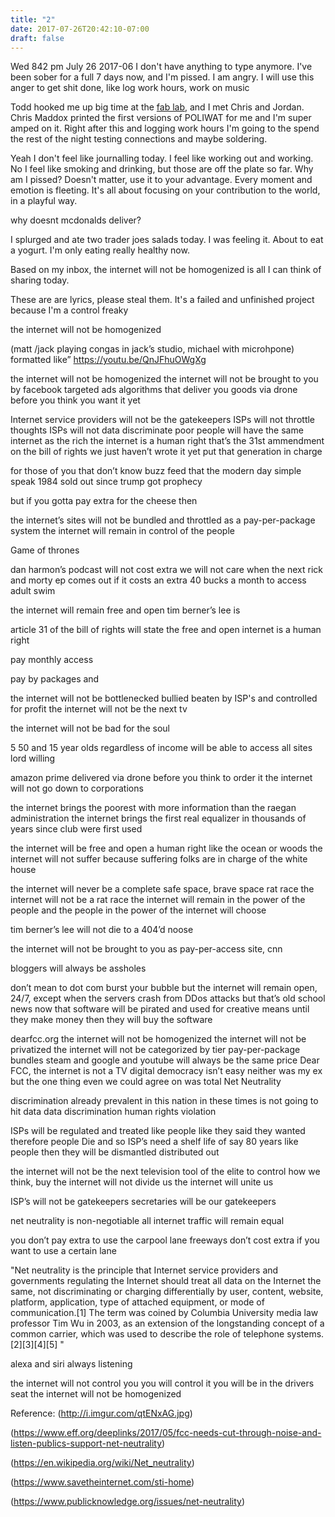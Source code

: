 ```yaml
---
title: "2"
date: 2017-07-26T20:42:10-07:00
draft: false
---
```



Wed 842 pm July 26 2017-06
I don't have anything to type anymore. I've been sober for a full 7 days now, and I'm pissed.
I am angry. I will use this anger to get shit done, like log work hours, work on music


Todd hooked me up big time at the [fab lab](https://santacruz.ideafablabs.com/), and I met Chris and Jordan. Chris Maddox printed the first versions of POLIWAT for me and I'm super amped on it. Right after this and logging work hours I'm going to the spend the rest of the night testing connections and maybe soldering.


Yeah I don't feel like journalling today. I feel like working out and working. No I feel like smoking and drinking, but those are off the plate so far. Why am I pissed? Doesn't matter, use it to your advantage. Every moment and emotion is fleeting. It's all about focusing on your contribution to the world, in a playful way.

why doesnt mcdonalds deliver?

I splurged and ate two trader joes salads today. I was feeling it. About to eat a yogurt. I'm only eating really healthy now.

Based on my inbox, the internet will not be homogenized is all I can think of sharing today.

These are are lyrics, please steal them. It's a failed and unfinished project because I'm a control freaky

the internet will not be homogenized

(matt /jack playing congas in jack’s studio, michael with microhpone)
formatted like” https://youtu.be/QnJFhuOWgXg

the internet will not be homogenized
the internet will not be brought to you by facebook
targeted ads algorithms that deliver you goods via drone
before you think you want it yet

Internet service providers will not be the gatekeepers
ISPs will not throttle thoughts
ISPs will not data discriminate
poor people will have the same internet as the rich
the internet is a human right
that’s the 31st ammendment on the bill of rights
we just haven’t wrote it yet
put that generation in charge

for those of you that don’t know
buzz feed that the modern day simple speak
1984 sold out since trump got prophecy

but if you gotta pay extra for the cheese then

the internet’s sites will not be bundled and throttled as a pay-per-package system
the internet will remain in control of the people

Game of thrones

dan harmon’s podcast will not cost extra
we will not care when the next rick and morty ep comes out if it costs an extra 40 bucks a month to access adult swim

the internet will remain free and open
tim berner’s lee is

article 31 of the bill of rights will state the free and open internet is a human right


pay monthly access

pay by packages and

the internet will not be bottlenecked bullied beaten by ISP's and controlled for profit
the internet will not be the next tv

the internet will not be bad for the soul

5 50 and 15 year olds regardless of income will be able to access all sites lord willing

amazon prime delivered via drone before you think to order it
the internet will not go down to corporations

the internet brings the poorest with more information than the raegan administration
the internet brings the first real equalizer in thousands of years since club were first used

the internet will be free and open
a human right like the ocean or woods
the internet will not suffer because suffering folks are in charge of the white house

the internet will never be a complete safe space, brave space rat race
the internet will not be a rat race
the internet will remain in the power of the people and the people in the power of the internet will choose

tim berner’s lee will not die to a 404’d noose

the internet will not be brought to you as pay-per-access site,
cnn

bloggers will always be assholes

don’t mean to dot com burst your bubble but the internet will remain open, 24/7, except when the servers crash from DDos attacks
but that’s old school news now that
software will be pirated and used for creative means until they make money
then they will buy the software

dearfcc.org
the internet will not be homogenized
the internet will not be privatized
the internet will not be categorized by tier pay-per-package bundles
steam and google and youtube will always be the same price
Dear FCC, the internet is not a TV
digital democracy isn’t easy
neither was my ex but the one thing even we could agree on was
total Net Neutrality

discrimination already prevalent in this nation
in these times is not going to hit data
data discrimination human rights violation

ISPs will be regulated and treated like people
like they said they wanted
therefore people Die and so ISP’s need a shelf life of say 80 years
like people
then they will be dismantled distributed out

the internet will not be the next television
tool of the elite to control how we think, buy
the internet will not divide us
the internet will unite us

ISP’s will not be gatekeepers
secretaries will be our gatekeepers

net neutrality is non-negotiable
all internet traffic will remain equal

you don’t pay extra to use the carpool lane
freeways don’t cost extra if you want to use a certain lane

 "Net neutrality is the principle that Internet service providers and governments regulating the Internet should treat all data on the Internet the same, not discriminating or charging differentially by user, content, website, platform, application, type of attached equipment, or mode of communication.[1] The term was coined by Columbia University media law professor Tim Wu in 2003, as an extension of the longstanding concept of a common carrier, which was used to describe the role of telephone systems.[2][3][4][5] "

alexa and siri always listening

the internet will not control you you will control it
you will be in the drivers seat
the internet will not be homogenized

Reference:
(http://i.imgur.com/qtENxAG.jpg)

(https://www.eff.org/deeplinks/2017/05/fcc-needs-cut-through-noise-and-listen-publics-support-net-neutrality)

(https://en.wikipedia.org/wiki/Net_neutrality)

(https://www.savetheinternet.com/sti-home)

(https://www.publicknowledge.org/issues/net-neutrality)
